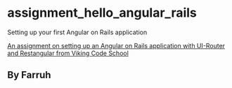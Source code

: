 # assignment_hello_angular_rails
Setting up your first Angular on Rails application

[An assignment on setting up an Angular on Rails application with UI-Router and Restangular from Viking Code School](https://www.vikingcodeschool.com)

## By Farruh
